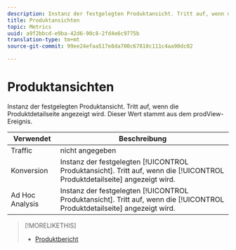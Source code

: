 ```yaml
---
description: Instanz der festgelegten Produktansicht. Tritt auf, wenn die Produktdetailseite angezeigt wird. Dieser Wert stammt aus dem prodView-Ereignis.
title: Produktansichten
topic: Metrics
uuid: a9f2bbcd-e9ba-42d6-90c8-2fd4e6c9775b
translation-type: tm+mt
source-git-commit: 99ee24efaa517e8da700c67818c111c4aa90dc02

---
```



# Produktansichten

Instanz der festgelegten Produktansicht. Tritt auf, wenn die Produktdetailseite angezeigt wird. Dieser Wert stammt aus dem prodView-Ereignis.

| Verwendet | Beschreibung |
|---|---|
| Traffic | nicht angegeben |
| Konversion | Instanz der festgelegten [!UICONTROL Produktansicht]. Tritt auf, wenn die [!UICONTROL Produktdetailseite] angezeigt wird. |
| Ad Hoc Analysis | Instanz der festgelegten [!UICONTROL Produktansicht]. Tritt auf, wenn die [!UICONTROL Produktdetailseite] angezeigt wird. |

>[!MORELIKETHIS]
>
>* [Produktbericht](/help/components/c-variables/dimensionslist/reports-products.md)

